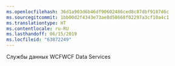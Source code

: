 ```yaml
---
ms.openlocfilehash: 36d1a903d6b46df90602486ced8c87dbf9187d6c
ms.sourcegitcommit: 1bb00d2f4343e73ae8d58668f02297a3cf10a4c1
ms.translationtype: HT
ms.contentlocale: ru-RU
ms.lasthandoff: 06/15/2019
ms.locfileid: "63872249"
---
```

<span data-ttu-id="34078-101">Службы данных WCF</span><span class="sxs-lookup"><span data-stu-id="34078-101">WCF Data Services</span></span>